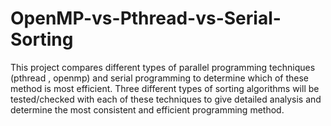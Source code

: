 # OpenMP-vs-Pthread-vs-Serial-Sorting

This project compares different types of parallel programming techniques (pthread , openmp) and serial programming to determine which of these method is most efficient. Three different types of sorting algorithms will be tested/checked with each of these techniques to give detailed analysis and determine the most consistent and efficient programming method.
